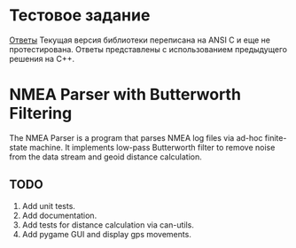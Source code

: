 # Тестовое задание
[Ответы](./issues/README.md)
Текущая версия библиотеки переписана на ANSI C и еще не протестирована. Ответы представлены с использованием предыдущего решения на C++.

# NMEA Parser with Butterworth Filtering

The NMEA Parser is a program that parses NMEA log files via ad-hoc finite-state machine. It implements low-pass Butterworth filter to remove noise from the data stream and geoid distance calculation.

## TODO

1. Add unit tests.
2. Add documentation.
3. Add tests for distance calculation via can-utils.
4. Add pygame GUI and display gps movements.
